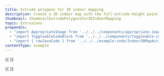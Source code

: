 ```yaml
---
title: Extrude polygons for 3D indoor mapping
description: Create a 3D indoor map with the full-extrude-height paint property.
thumbnail: thumbnailExtrudePolygonsFor3DIndoorMapping
topic: Extrusions
prependJs:
  - "import AppropriateImage from '../../../components/appropriate-image'"
  - "import ToggleableCodeBlock from '../../../components/toggleable-code-block'"
  - "import { rawJavaCode } from '../../../example-code/Indoor3DMapActivity.js'"
contentType: example
---
```


{{
  <AppropriateImage imageId="exampleExtrudePolygonsFor3dIndoorMapping" />
}}

<!-- Any notes about this example would go here.  -->

{{
  <ToggleableCodeBlock
    java={rawJavaCode}
  />
}}
